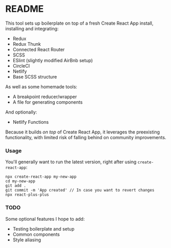 # README

This tool sets up boilerplate on top of a fresh Create React App install, installing and integrating:

- Redux
- Redux Thunk
- Connected React Router
- SCSS
- ESlint (slightly modified AirBnb setup)
- CircleCI
- Netlify
- Base SCSS structure

As well as some homemade tools:

- A breakpoint reducer/wrapper
- A file for generating components

And optionally:

- Netlify Functions

Because it builds *on top* of Create React App, it leverages the preexisting functionality, with limited risk of falling behind on community improvements. 

### Usage

You'll generally want to run the latest version, right after using `create-react-app`:

```
npx create-react-app my-new-app
cd my-new-app
git add .
git commit -m 'App created' // In case you want to revert changes
npx react-plus-plus
```

### TODO

Some optional features I hope to add:

- Testing boilerplate and setup
- Common components
- Style aliasing
